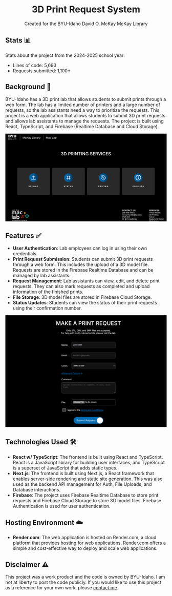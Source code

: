<div align="center">
    <h1>3D Print Request System</h1>
    <p>Created for the BYU-Idaho David O. McKay McKay Library</p>
</div>

## Stats 📊

Stats about the project from the 2024-2025 school year:

-   Lines of code: 5,693
-   Requests submitted: 1,100+

## Background 📓

BYU-Idaho has a 3D print lab that allows students to submit prints through a web form. The lab has a limited number of printers and a large number of requests, so the lab assistants need a way to prioritize the requests. This project is a web application that allows students to submit 3D print requests and allows lab assistants to manage the requests. The project is built using React, TypeScript, and Firebase (Realtime Database and Cloud Storage).

![Print request system home screen](./img/home.png)

## Features ✅

-   **User Authentication**: Lab employees can log in using their own credentials.
-   **Print Request Submission**: Students can submit 3D print requests through a web form. This includes the upload of a 3D model file. Requests are stored in the Firebase Realtime Database and can be managed by lab assistants.
-   **Request Management**: Lab assistants can view, edit, and delete print requests. They can also mark requests as completed and upload information of the finished prints.
-   **File Storage**: 3D model files are stored in Firebase Cloud Storage.
-   **Status Updates**: Students can view the status of their print requests using their confirmation number.

![Print request web form page](./img/request.png)

## Technologies Used 🛠️

-   **React w/ TypeScript**: The frontend is built using React and TypeScript. React is a JavaScript library for building user interfaces, and TypeScript is a superset of JavaScript that adds static types.
-   **Next.js**: The frontend is built using Next.js, a React framework that enables server-side rendering and static site generation. This was also used as the backend API management for Auth, File Uploads, and Database interactions.
-   **Firebase**: The project uses Firebase Realtime Database to store print requests and Firebase Cloud Storage to store 3D model files. Firebase Authentication is used for user authentication.

## Hosting Environment ☁️

-   **Render.com**: The web application is hosted on Render.com, a cloud platform that provides hosting for web applications. Render.com offers a simple and cost-effective way to deploy and scale web applications.

## Disclaimer ⚠️

This project was a work product and the code is owned by BYU-Idaho. I am not at liberty to post the code publicly. If you would like to use this project as a reference for your own work, please [contact me](https://eglenn.dev/contact).

